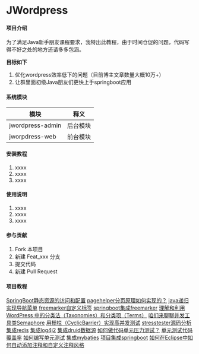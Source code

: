 # JWordpress

#### 项目介绍
为了满足Java新手朋友课程要求，我特出此教程，由于时间仓促的问题，代码写得不好之处的地方还请多多包涵。

 **目标如下** 
1. 优化wordpress效率低下的问题（目前博主文章数量大概10万+）
2. 让群里面初级Java朋友们更快上手springboot应用

#### 系统模块

| 模块         | 释义                      |
| ---------- | ----------------------- |
|jwordpress-admin | 后台模块 |
| jworpdress-web | 前台模块               |


#### 安装教程

1. xxxx
2. xxxx
3. xxxx

#### 使用说明

1. xxxx
2. xxxx
3. xxxx

#### 参与贡献

1. Fork 本项目
2. 新建 Feat_xxx 分支
3. 提交代码
4. 新建 Pull Request


#### 项目教程

[SpringBoot静态资源的访问和配置](https://blog.gitee.com)
[pagehelper分页原理如何实现的？](https://blog.gitee.com)
[java递归实现导航菜单](https://blog.gitee.com)
[freemarker自定义标签](https://blog.gitee.com)
[springboot集成freemarker](https://blog.gitee.com)
[理解和利用 WordPress 中的分类法（Taxonomies）和分类项（Terms）](https://blog.gitee.com)
[咱们来聊聊并发工具类Semaphore](https://blog.gitee.com)
[用栅栏（CyclicBarrier）实现高并发测试](https://blog.gitee.com)
[stresstester源码分析](https://blog.gitee.com)
[集成redis](https://blog.gitee.com)
[集成log4j2](https://blog.gitee.com)
[集成druid数据源](https://blog.gitee.com)
[如何做代码单元压力测试？](https://blog.gitee.com)
[单元测试代码覆盖率](https://blog.gitee.com)
[如何编写单元测试](https://blog.gitee.com)
[集成mybaties](https://blog.gitee.com)
[项目集成springboot](https://blog.gitee.com)
[如何在Eclipse中如何自动添加注释和自定义注释风格](https://blog.gitee.com)
